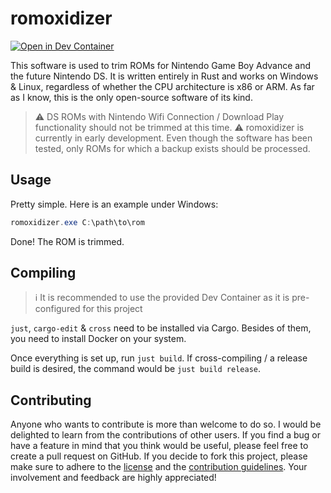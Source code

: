 # romoxidizer

[![Open in Dev Container](https://img.shields.io/badge/Open%20in%20Dev%20Container-blue?style=flat&logo=docker&logoColor=%23fff)](https://vscode.dev/redirect?url=vscode://ms-vscode-remote.remote-containers/cloneInVolume?url=https://github.com/nandolawson/romoxidizer)

This software is used to trim ROMs for Nintendo Game Boy Advance and the future Nintendo DS. It is written entirely in Rust and works on Windows & Linux, regardless of whether the CPU architecture is x86 or ARM. As far as I know, this is the only open-source software of its kind.

> ⚠ DS ROMs with Nintendo Wifi Connection / Download Play functionality should not be trimmed at this time.
> ⚠ romoxidizer is currently in early development. Even though the software has been tested, only ROMs for which a backup exists should be processed.

## Usage

Pretty simple. Here is an example under Windows:

```powershell
romoxidizer.exe C:\path\to\rom
```

Done! The ROM is trimmed.

## Compiling

> ℹ It is recommended to use the provided Dev Container as it is pre-configured for this project

`just`, `cargo-edit` & `cross` need to be installed via Cargo. Besides of them, you need to install Docker on your system.

Once everything is set up, run `just build`. If cross-compiling / a release build is desired, the command would be `just build release`.

## Contributing

Anyone who wants to contribute is more than welcome to do so. I would be delighted to learn from the contributions of other users. If you find a bug or have a feature in mind that you think would be useful, please feel free to create a pull request on GitHub.
If you decide to fork this project, please make sure to adhere to the [license](https://github.com/nandolawson/romoxidizer/blob/master/LICENSE) and the [contribution guidelines](https://github.com/nandolawson/romoxidizer/blob/master/CONTRIBUTING.md). Your involvement and feedback are highly appreciated!
